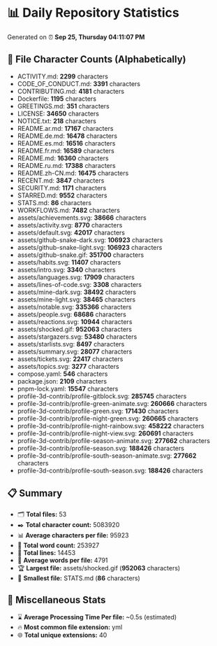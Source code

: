 # 📊 Daily Repository Statistics
Generated on ⏰ **Sep 25, Thursday 04:11:07 PM**

## 📂 File Character Counts (Alphabetically)
- ACTIVITY.md: **2299** characters
- CODE_OF_CONDUCT.md: **3391** characters
- CONTRIBUTING.md: **4181** characters
- Dockerfile: **1195** characters
- GREETINGS.md: **351** characters
- LICENSE: **34650** characters
- NOTICE.txt: **218** characters
- README.ar.md: **17167** characters
- README.de.md: **16478** characters
- README.es.md: **16516** characters
- README.fr.md: **16589** characters
- README.md: **16360** characters
- README.ru.md: **17388** characters
- README.zh-CN.md: **16475** characters
- RECENT.md: **3847** characters
- SECURITY.md: **1171** characters
- STARRED.md: **9552** characters
- STATS.md: **86** characters
- WORKFLOWS.md: **7482** characters
- assets/achievements.svg: **38666** characters
- assets/activity.svg: **8770** characters
- assets/default.svg: **42017** characters
- assets/github-snake-dark.svg: **106923** characters
- assets/github-snake-light.svg: **106923** characters
- assets/github-snake.gif: **351700** characters
- assets/habits.svg: **11407** characters
- assets/intro.svg: **3340** characters
- assets/languages.svg: **17909** characters
- assets/lines-of-code.svg: **3308** characters
- assets/mine-dark.svg: **38492** characters
- assets/mine-light.svg: **38465** characters
- assets/notable.svg: **335366** characters
- assets/people.svg: **68686** characters
- assets/reactions.svg: **10944** characters
- assets/shocked.gif: **952063** characters
- assets/stargazers.svg: **53480** characters
- assets/starlists.svg: **8497** characters
- assets/summary.svg: **28077** characters
- assets/tickets.svg: **22417** characters
- assets/topics.svg: **3277** characters
- compose.yaml: **546** characters
- package.json: **2109** characters
- pnpm-lock.yaml: **15547** characters
- profile-3d-contrib/profile-gitblock.svg: **285745** characters
- profile-3d-contrib/profile-green-animate.svg: **260666** characters
- profile-3d-contrib/profile-green.svg: **171430** characters
- profile-3d-contrib/profile-night-green.svg: **260665** characters
- profile-3d-contrib/profile-night-rainbow.svg: **458222** characters
- profile-3d-contrib/profile-night-view.svg: **260691** characters
- profile-3d-contrib/profile-season-animate.svg: **277662** characters
- profile-3d-contrib/profile-season.svg: **188426** characters
- profile-3d-contrib/profile-south-season-animate.svg: **277662** characters
- profile-3d-contrib/profile-south-season.svg: **188426** characters

## 📋 Summary
- 🗂️ **Total files:** 53
- ✒️ **Total character count:** 5083920
- 📊 **Average characters per file:** 95923
- 📝 **Total word count:** 253927
- 🧾 **Total lines:** 14453
- 📐 **Average words per file:** 4791
- 🏆 **Largest file:** assets/shocked.gif (**952063** characters)
- 🥉 **Smallest file:** STATS.md (**86** characters)

## 🌟 Miscellaneous Stats
- ⌛ **Average Processing Time Per file:** ~0.5s (estimated)
- 🔥 **Most common file extension:** yml
- 🌐 **Total unique extensions:** 40
